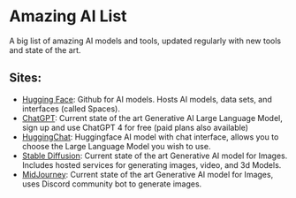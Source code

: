 # Amazing AI List

A big list of amazing AI models and tools, updated regularly with new tools and state of the art.

## Sites:
* [Hugging Face](https://www.huggingface.co): Github for AI models.  Hosts AI models, data sets, and interfaces (called Spaces).
* [ChatGPT](https://chat.openai.com): Current state of the art Generative AI Large Language Model, sign up and use ChatGPT 4 for free (paid plans also available)
* [HuggingChat](https://huggingface.co/chat/): Huggingface AI model with chat interface, allows you to choose the Large Language Model you wish to use.
* [Stable Diffusion](https://stability.ai/): Current state of the art Generative AI model for Images. Includes hosted services for generating images, video, and 3d Models.
* [MidJourney](https://docs.midjourney.com/): Current state of the art Generative AI model for Images, uses Discord community bot to generate images.


